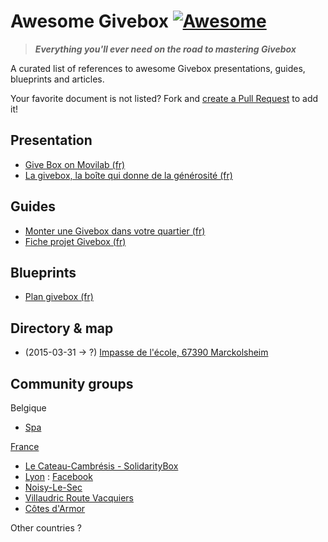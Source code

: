 # Awesome Givebox [![Awesome](https://cdn.rawgit.com/sindresorhus/awesome/d7305f38d29fed78fa85652e3a63e154dd8e8829/media/badge.svg)](https://github.com/sindresorhus/awesome)

> _**Everything you'll ever need on the road to mastering Givebox**_

A curated list of references to awesome Givebox presentations, guides, blueprints and articles. 

Your favorite document is not listed? Fork and [create a Pull Request](https://github.com/glenux/awesome-givebox/edit/master/README.md) to add it!

## Presentation

* [Give Box on Movilab (fr)](http://movilab.org/index.php?title=Give_Box)
* [La givebox, la boîte qui donne de la générosité (fr)](http://www.consoglobe.com/givebox-boite-don-cg)


## Guides

* [Monter une Givebox dans votre quartier (fr)](http://giveboxlyon.blogspot.fr/p/pour-monter-une-givebox-dans.html)
* [Fiche projet Givebox (fr)](http://www.quartiersdurablescitoyens.be/wp-content/uploads/2014/07/fiche-projet_GIVEBOX_vert_FR.pdf)

## Blueprints

* [Plan givebox (fr)](http://www.yupik-communication.com/plan-give-box.pdf)

## Directory & map

* (2015-03-31 &rarr; ?) [Impasse de l'école, 67390 Marckolsheim](http://www.labouilloire.fr/fr/actualites/2015/03/31/givebox)


## Community groups

Belgique

* [Spa](http://www.villedespa.be/ma-ville/services-communaux/cadre-de-vie/environnement/une-give-box-a-spa)

[France](https://www.facebook.com/GiveboxFrance/)

* [Le Cateau-Cambrésis - SolidarityBox](https://www.facebook.com/Giveboxlecateau/)
* [Lyon](http://giveboxlyon.blogspot.fr/) : [Facebook](https://www.facebook.com/Givebox-LYON-291157047749989/) 
* [Noisy-Le-Sec](https://www.facebook.com/GIVEBOXNOISYLESEC)
* [Villaudric Route Vacquiers](https://www.facebook.com/groups/giveboxvillaudric31/)
* [Côtes d'Armor](https://www.facebook.com/giveboxmidia14h/)


Other countries ?


